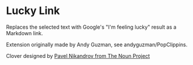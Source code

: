Lucky Link
==========

Replaces the selected text with Google's "I'm feeling lucky" result as a Markdown link.

Extension originally made by Andy Guzman, see andyguzman/PopClippins.

Clover designed by [Pavel Nikandrov from The Noun Project](http://thenounproject.com/pavel.nikandrov/)
